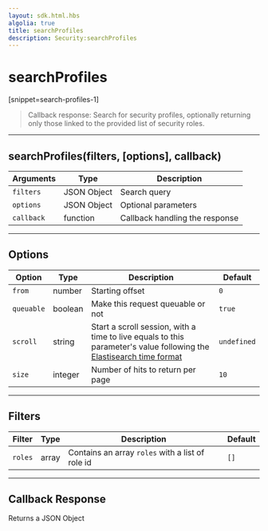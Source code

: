 ```yaml
---
layout: sdk.html.hbs
algolia: true
title: searchProfiles
description: Security:searchProfiles
---
```

  

# searchProfiles
[snippet=search-profiles-1]

> Callback response:
Search for security profiles, optionally returning only those linked to the provided list of security roles.

---

## searchProfiles(filters, [options], callback)

| Arguments | Type | Description |
|---------------|---------|----------------------------------------|
| ``filters`` | JSON Object | Search query |
| ``options`` | JSON Object | Optional parameters |
| ``callback`` | function | Callback handling the response |

---

## Options

| Option | Type | Description | Default |
|---------------|---------|----------------------------------------|---------|
| ``from`` | number | Starting offset | ``0`` |
| ``queuable`` | boolean | Make this request queuable or not  | ``true`` |
| ``scroll`` | string | Start a scroll session, with a time to live equals to this parameter's value following the [Elastisearch time format](https://www.elastic.co/guide/en/elasticsearch/reference/5.0/common-options.html#time-units) | ``undefined`` |
| ``size`` | integer | Number of hits to return per page | ``10`` |

---

## Filters

| Filter | Type | Description | Default |
|---------------|---------|----------------------------------------|---------|
| ``roles`` | array | Contains an array `roles` with a list of role id | ``[]`` |

---

## Callback Response

Returns a JSON Object 
